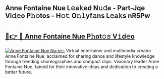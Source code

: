 ## Anne Fontaine Nue L𝚎a𝚔ed N𝚞𝚍e - Part-Jqe Vi𝚍𝚎o P𝚑𝚘tos - H𝚘𝚝 O𝚗𝚕yf𝚊ns L𝚎a𝚔s nR5Pw

# <h2><a href="http://kfbppin.oniu.top/?m=Anne+Fontaine+Nue">🔗👉 🔴 Anne Fontaine Nue P𝚑ot𝚘𝚜 V𝚒d𝚎o</a></h2>

[![Anne Fontaine Nue Nu𝚍e𝚜](https://i.imgur.com/0qMVB7G.gif)](http://kfbppin.oniu.top/?m=Anne+Fontaine+Nue)
Virtual entertainer and multimedia creator Anne Fontaine Nue, acclaimed for sharing dance and lifestyle knowledge through trending choreographies and compact clips. Visionary leader Anne Fontaine Nue, famed for their innovative ideas and dedication to creating a better future.  
